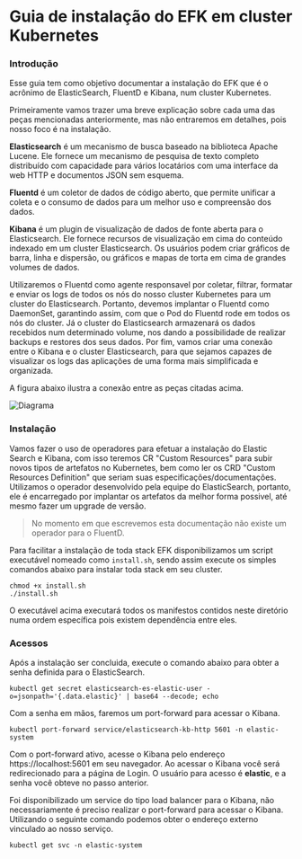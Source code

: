 # Guia de instalação do EFK em cluster Kubernetes

### Introdução

Esse guia tem como objetivo documentar a instalação do EFK que é o acrônimo de ElasticSearch, FluentD e Kibana, num cluster Kubernetes.

Primeiramente vamos trazer uma breve explicação sobre cada uma das peças mencionadas anteriormente, mas não entraremos em detalhes, pois nosso foco é na instalação.

**Elasticsearch** é um mecanismo de busca baseado na biblioteca Apache Lucene. Ele fornece um mecanismo de pesquisa de texto completo distribuído com capacidade para vários locatários com uma interface da web HTTP e documentos JSON sem esquema.

**Fluentd** é um coletor de dados de código aberto, que permite unificar a coleta e o consumo de dados para um melhor uso e compreensão dos dados.

**Kibana** é um plugin de visualização de dados de fonte aberta para o Elasticsearch. Ele fornece recursos de visualização em cima do conteúdo indexado em um cluster Elasticsearch. Os usuários podem criar gráficos de barra, linha e dispersão, ou gráficos e mapas de torta em cima de grandes volumes de dados.

Utilizaremos o Fluentd como agente responsavel por coletar, filtrar, formatar e enviar os logs de todos os nós do nosso cluster Kubernetes para um cluster do Elasticsearch. Portanto, devemos implantar o Fluentd como DaemonSet, garantindo assim, com que o Pod do Fluentd rode em todos os nós do cluster. Já o cluster do Elasticsearch armazenará os dados recebidos num determinado volume, nos dando a possibilidade de realizar backups e restores dos seus dados. Por fim, vamos criar uma conexão entre o Kibana e o cluster Elasticsearch, para que sejamos capazes de visualizar os logs das aplicações de uma forma mais simplificada e organizada.

A figura abaixo ilustra a conexão entre as peças citadas acima.

![Diagrama](https://storage.googleapis.com/gasparbarancelli-blog/public/EFK.png)

### Instalação

Vamos fazer o uso de operadores para efetuar a instalação do Elastic Search e Kibana, com isso teremos CR "Custom Resources" para subir novos tipos de artefatos no Kubernetes, bem como ler os CRD "Custom Resources Definition" que seriam suas especificações/documentações. Utilizamos o operador desenvolvido pela equipe do ElasticSearch, portanto, ele é encarregado por implantar os artefatos da melhor forma possivel, até mesmo fazer um upgrade de versão.

> No momento em que escrevemos esta documentação não existe um operador para o FluentD.

Para facilitar a instalação de toda stack EFK disponibilizamos um script executável nomeado como ```install.sh```, sendo assim execute os simples comandos abaixo para instalar toda stack em seu cluster.

```shell
chmod +x install.sh
./install.sh
```

O executável acima executará todos os manifestos contidos neste diretório numa ordem específica pois existem dependência entre eles.

### Acessos 

Após a instalação ser concluida, execute o comando abaixo para obter a senha definida para o ElasticSearch.

```shell
kubectl get secret elasticsearch-es-elastic-user -o=jsonpath='{.data.elastic}' | base64 --decode; echo
```

Com a senha em mãos, faremos um port-forward para acessar o Kibana.

```shell
kubectl port-forward service/elasticsearch-kb-http 5601 -n elastic-system
```

Com o port-forward ativo, acesse o Kibana pelo endereço https://localhost:5601 em seu navegador. Ao acessar o Kibana você será redirecionado para a página de Login. O usuário para acesso é **elastic**, e a senha você obteve no passo anterior.

Foi disponibilizado um service do tipo load balancer para o Kibana, não necessariamente é preciso realizar o port-forward para acessar o Kibana. Utilizando o seguinte comando podemos obter o endereço externo vinculado ao nosso serviço.

```shell
kubectl get svc -n elastic-system
```


